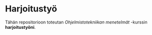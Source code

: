 # Harjoitustyö

Tähän repositorioon toteutan *Ohjelmistotekniikan menetelmät* -kurssin **harjoitustyöni**.
